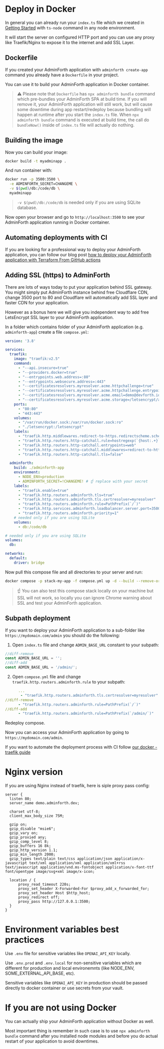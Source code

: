# Deploy in Docker

In general you can already run your `index.ts` file which we created in [Getting Started](/docs/tutorial/001-gettingStarted.md)
with `ts-node` command in any node environment.

It will start the server on configured HTTP port and you can use any proxy like Traefik/Nginx to expose it to the internet and add SSL Layer.

## Dockerfile

If you created your AdminForth application with `adminforth create-app` command you already have a `Dockerfile` in your project.

You can use it to build your AdminForth application in Docker container.

> ⚠️ Please note that `Dockerfile` has `npx adminforth bundle` command which pre-bundles your AdminForth SPA
> at build time. If you will remove it, your AdminForth application will still work, but will cause some downtime during app restart/redeploy because bundling will happen at runtime after you start the `index.ts` file. When `npx adminforth bundle` command is executed at build time, the call do `bundleNow()` inside of `index.ts` file will actually do nothing.


## Building the image

Now you can build your image:

```bash
docker build -t myadminapp .
```

And run container with:

```bash
docker run -p 3500:3500 \
  -e ADMINFORTH_SECRET=CHANGEME \
  -v $(pwd)/db:/code/db \
  myadminapp
```

> `-v $(pwd)/db:/code/db` is needed only if you are using SQLite database.

Now open your browser and go to `http://localhost:3500` to see your AdminForth application running in Docker container.

## Automating deployments with CI

If you are looking for a professional way to deploy your AdminForth application, you can follow our blog post [how to deploy your AdminForth application with Terraform From GitHub actions](http://localhost:3000/blog/compose-aws-ec2-ecr-terraform-github-actions/)

## Adding SSL (https) to AdminForth

There are lots of ways today to put your application behind SSL gateway. You might simply put AdminForth instance behind free Cloudflare CDN, change 3500 port to 80 and Cloudflare will automatically add SSL layer and faster CDN for your application.

However as a bonus here we will give you independent way to add free LetsEncrypt SSL layer to your AdminForth application.

In a folder which contains folder of your AdminForth application (e.g. `adminforth-app`) create a file `compose.yml`:

```yaml title='./compose.yml'
version: '3.8'

services:
  traefik:
    image: "traefik:v2.5"
    command:
      - "--api.insecure=true"
      - "--providers.docker=true"
      - "--entrypoints.web.address=:80"
      - "--entrypoints.websecure.address=:443"
      - "--certificatesresolvers.myresolver.acme.httpchallenge=true"
      - "--certificatesresolvers.myresolver.acme.httpchallenge.entrypoint=web"
      - "--certificatesresolvers.myresolver.acme.email=demo@devforth.io" #  ☝️ replace with your email
      - "--certificatesresolvers.myresolver.acme.storage=/letsencrypt/acme.json"
    ports:
      - "80:80"
      - "443:443"
    volumes:
      - "/var/run/docker.sock:/var/run/docker.sock:ro"
      - "./letsencrypt:/letsencrypt"
    labels:
      - "traefik.http.middlewares.redirect-to-https.redirectscheme.scheme=https"
      - "traefik.http.routers.http-catchall.rule=hostregexp(`{host:.+}`)"
      - "traefik.http.routers.http-catchall.entrypoints=web"
      - "traefik.http.routers.http-catchall.middlewares=redirect-to-https"
      - "traefik.http.routers.http-catchall.tls=false"

  adminforth:
    build: ./adminforth-app
    environment:
      - NODE_ENV=production
      - ADMINFORTH_SECRET=!CHANGEME! # ☝️ replace with your secret
    labels:
      - "traefik.enable=true"
      - "traefik.http.routers.adminforth.tls=true"
      - "traefik.http.routers.adminforth.tls.certresolver=myresolver"
      - "traefik.http.routers.adminforth.rule=PathPrefix(`/`)"
      - "traefik.http.services.adminforth.loadbalancer.server.port=3500"
      - "traefik.http.routers.adminforth.priority=1"
    # needed only if you are using SQLite
    volumes:
      - db:/code/db

# needed only if you are using SQLite
volumes:
  db:

networks:
  default:
    driver: bridge
```

Now pull this compose file and all directories to your server and run:

```bash
docker compose -p stack-my-app -f compose.yml up -d --build --remove-orphans --wait
```

> ☝️ You can also test this compose stack locally on your machine but SSL will not work,
> so locally you can ignore Chrome warning about SSL and test your AdminForth application.

## Subpath deployment

If you want to deploy your AdminForth application to a sub-folder like `https://mydomain.com/admin` you
should do the following:

1) Open `index.ts` file and change `ADMIN_BASE_URL` constant to your subpath:

```ts title='./index.ts'
//diff-remove
const ADMIN_BASE_URL = '';
//diff-add
const ADMIN_BASE_URL = '/admin/';
```

2) Open `compose.yml` file and change `traefik.http.routers.adminforth.rule` to your subpath:

```yml title='./compose.yml'
      ...
       - "traefik.http.routers.adminforth.tls.certresolver=myresolver"
//diff-remove
      - "traefik.http.routers.adminforth.rule=PathPrefix(`/`)"
//diff-add
      - "traefik.http.routers.adminforth.rule=PathPrefix(`/admin/`)"
```

Redeploy compose.

Now you can access your AdminForth application by going to `https://mydomain.com/admin`.

If you want to automate the deployment process with CI follow [our docker - traefik guide](https://devforth.io/blog/onlogs-open-source-simplified-web-logs-viewer-for-dockers/)

# Nginx version

If you are using Nginx instead of traefik, here is siple proxy pass config:

```
server {
  listen 80;
  server_name demo.adminforth.dev;

  charset utf-8;
  client_max_body_size 75M;

  gzip on;
  gzip_disable "msie6";
  gzip_vary on;
  gzip_proxied any;
  gzip_comp_level 8;
  gzip_buffers 16 8k;
  gzip_http_version 1.1;
  gzip_min_length 2000;
  gzip_types text/plain text/css application/json application/x-javascript text/xml application/xml application/xml+rss text/javascript application/vnd.ms-fontobject application/x-font-ttf font/opentype image/svg+xml image/x-icon;

  location / {
      proxy_read_timeout 220s;
      proxy_set_header X-Forwarded-For $proxy_add_x_forwarded_for;
      proxy_set_header Host $http_host;
      proxy_redirect off;
      proxy_pass http://127.0.0.1:3500;
  }
}
```

# Environment variables best practices

Use `.env` file for sensitive variables like `OPENAI_API_KEY` locally.

Use `.env.prod` and `.env.local` for non-sensitive variables which are different for production and local environemnts (like NODE_ENV, SOME_EXTERNAL_API_BASE, etc).

Sensitive variables like `OPENAI_API_KEY` in production should be passed directly to docker container or use secrets from your vault.


# If you are not using Docker

You can actually ship your AdminForth application without Docker as well. 

Most important thing is remember in such case is to use `npx adminforth bundle` command after you installed node modules and before you do actual restart of your application to avoid downtimes.